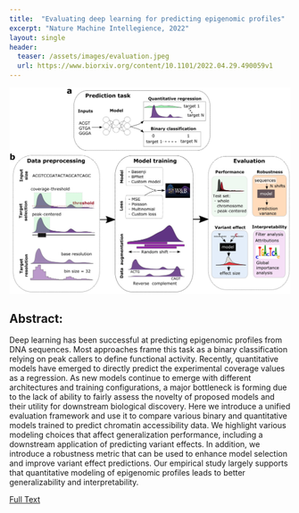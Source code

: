 ```yaml
---
title:  "Evaluating deep learning for predicting epigenomic profiles"
excerpt: "Nature Machine Intellegience, 2022"
layout: single
header:
  teaser: /assets/images/evaluation.jpeg
  url: https://www.biorxiv.org/content/10.1101/2022.04.29.490059v1
---
```

![Gopher image](/assets/images/evaluation.jpeg)

## Abstract:

Deep learning has been successful at predicting epigenomic profiles from DNA sequences. Most approaches frame this task as a binary classification relying on peak callers to define functional activity. Recently, quantitative models have emerged to directly predict the experimental coverage values as a regression. As new models continue to emerge with different architectures and training configurations, a major bottleneck is forming due to the lack of ability to fairly assess the novelty of proposed models and their utility for downstream biological discovery. Here we introduce a unified evaluation framework and use it to compare various binary and quantitative models trained to predict chromatin accessibility data. We highlight various modeling choices that affect generalization performance, including a downstream application of predicting variant effects. In addition, we introduce a robustness metric that can be used to enhance model selection and improve variant effect predictions. Our empirical study largely supports that quantitative modeling of epigenomic profiles leads to better generalizability and interpretability.

[Full Text](https://www.biorxiv.org/content/10.1101/2022.04.29.490059v1)